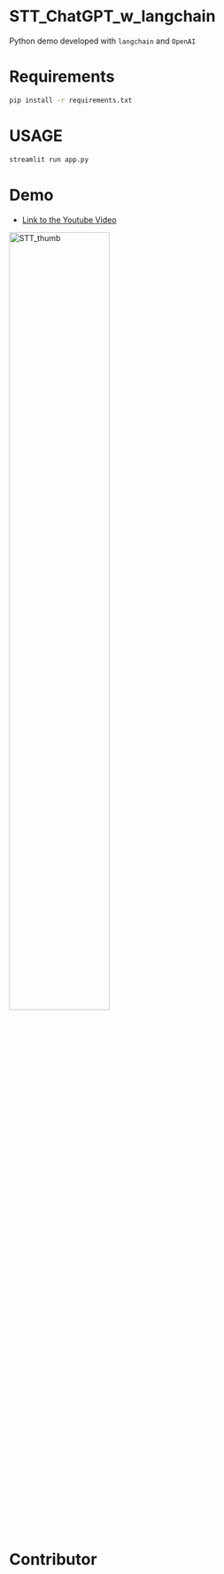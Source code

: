 # STT_ChatGPT_w_langchain
Python demo developed with `langchain` and `OpenAI`

# Requirements
```bash
pip install -r requirements.txt
```

# USAGE
```bash
streamlit run app.py
```

# Demo
- [Link to the Youtube Video](https://youtu.be/iflE5giZOLs)

[<img width="60%" alt="STT_thumb" src="https://github.com/jskim0406/STT_ChatGPT_w_langchain/assets/63832233/f1f9c0da-0c58-4334-a59b-f4187759414e">](https://youtu.be/iflE5giZOLs)




# Contributor

